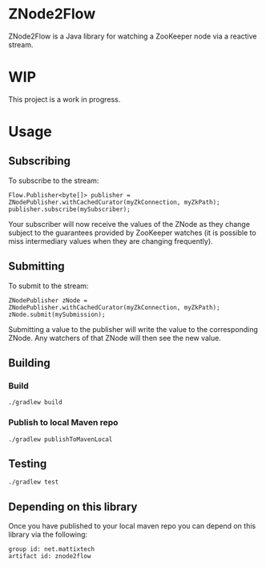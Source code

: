 # ZNode2Flow
ZNode2Flow is a Java library for watching a ZooKeeper node via a reactive stream. 

# WIP
This project is a work in progress.

# Usage
## Subscribing
To subscribe to the stream:
```
Flow.Publisher<byte[]> publisher = ZNodePublisher.withCachedCurator(myZkConnection, myZkPath);
publisher.subscribe(mySubscriber);
```

Your subscriber will now receive the values of the ZNode as they change subject to the guarantees
provided by ZooKeeper watches (it is possible to miss intermediary values when they are changing frequently).

## Submitting
To submit to the stream:
```
ZNodePublisher zNode = ZNodePublisher.withCachedCurator(myZkConnection, myZkPath);
zNode.submit(mySubmission);
```

Submitting a value to the publisher will write the value to the corresponding ZNode. Any watchers of that ZNode
will then see the new value.

## Building
### Build
`./gradlew build`

### Publish to local Maven repo
`./gradlew publishToMavenLocal`

## Testing
`./gradlew test`

## Depending on this library
Once you have published to your local maven repo you can depend on this library via the following:
```
group id: net.mattixtech
artifact id: znode2flow
```